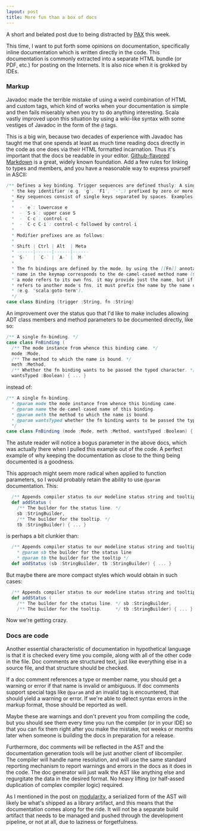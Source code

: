 ```yaml
---
layout: post
title: More fun than a box of docs
---
```


A short and belated post due to being distracted by [PAX] this week.

This time, I want to put forth some opinions on documentation, specifically inline documentation
which is written directly in the code. This documentation is commonly extracted into a separate
HTML bundle (or PDF, etc.) for posting on the Internets. It is also nice when it is grokked by
IDEs.

### Markup

Javadoc made the terrible mistake of using a weird combination of HTML and custom tags, which kind
of works when your documentation is simple and then fails miserably when you try to do anything
interesting. Scala vastly improved upon this situation by using a wiki-like syntax with some
vestiges of Javadoc in the form of the `@` tags.

This is a big win, because two decades of experience with Javadoc has taught me that one spends at
least as much time reading docs directly in the code as one does via their HTML formatted
incarnation. Thus it's important that the docs be readable in your editor. [Github-flavored
Markdown] is a great, widely known foundation. Add a few rules for linking to types and members,
and you have a reasonable way to express yourself in ASCII:

```scala
/** Defines a key binding. Trigger sequences are defined thusly: A single key consists of
  * the key identifier (e.g. 'g', 'F1', '-',) prefixed by zero or more modifier keys.
  * Key sequences consist of single keys separated by spaces. Examples:
  *
  *  - `e`: lowercase e
  *  - `S-s`: upper case S
  *  - `C-c`: control-c
  *  - `C-c C-i`: control-c followed by control-i
  *
  * Modifier prefixes are as follows:
  *
  * Shift | Ctrl | Alt  | Meta
  * ------|------|------|------
  * `S-`  | `C-` | `A-` | `M-`
  *
  * The fn bindings are defined by the mode, by using the [[Fn]] annotation on methods. The
  * name in the keymap corresponds to the de-camel-cased method name (see [[Mode]] docs). When
  * a mode refers to its own fns, it may provide just the name, but if a mode (or a mode hook)
  * refers to another mode's fns, it must prefix the name by the name of the mode and a colon
  * (e.g. "scala:goto-term").
  */
case class Binding (trigger :String, fn :String)
```

An improvement over the status quo that I'd like to make includes allowing ADT class members and
method parameters to be documented directly, like so:

```scala
/** A single fn-binding. */
case class FnBinding (
  /** The mode instance from whence this binding came. */
  mode :Mode,
  /** The method to which the name is bound. */
  meth :Method,
  /** Whether the fn binding wants to be passed the typed character. */
  wantsTyped :Boolean) { ... }
```

instead of:

```scala
/** A single fn-binding.
  * @param mode the mode instance from whence this binding came.
  * @param name the de-camel-cased name of this binding.
  * @param meth the method to which the name is bound.
  * @param wantsTyped whether the fn binding wants to be passed the typed character.
  */
case class FnBinding (mode :Mode, meth :Method, wantsTyped :Boolean) { ... }
```

The astute reader will notice a bogus parameter in the above docs, which was actually there when I
pulled this example out of the code. A perfect example of why keeping the documentation as close to
the thing being documented is a goodness.

This approach might seem more radical when applied to function parameters, so I would probably
retain the ability to use `@param` documentation. This:

```scala
  /** Appends compiler status to our modeline status string and tooltip. */
  def addStatus (
    /** The builder for the status line. */
    sb :StringBuilder,
    /** The builder for the tooltip. */
    tb :StringBuilder) { ... }
```

is perhaps a bit clunkier than:

```scala
  /** Appends compiler status to our modeline status string and tooltip.
    * @param sb the builder for the status line
    * @param tb the builder for the tooltip */
  def addStatus (sb :StringBuilder, tb :StringBuilder) { ... }
```

But maybe there are more compact styles which would obtain in such cases:

```scala
  /** Appends compiler status to our modeline status string and tooltip. */
  def addStatus (
    /** The builder for the status line. */ sb :StringBuilder,
    /** The builder for the tooltip.     */ tb :StringBuilder) { ... }
```

Now we're getting crazy.

### Docs are code

Another essential characteristic of documentation in hypothetical language is that it is checked
every time you compile, along with all of the other code in the file. Doc comments are structured
text, just like everything else in a source file, and that structure should be checked.

If a doc comment references a type or member name, you should get a warning or error if that name
is invalid or ambiguous. If doc comments support special tags like `@param` and an invalid tag is
encountered, that should yield a warning or error. If we're able to detect syntax errors in the
markup format, those should be reported as well.

Maybe these are warnings and don't prevent you from compiling the code, but you should see them
every time you run the compiler (or in your IDE) so that you can fix them right after you make the
mistake, not weeks or months later when someone is building the docs in preparation for a release.

Furthermore, doc comments will be reflected in the AST and the documentation generation tools will
be just another client of libcompiler. The compiler will handle name resolution, and will use the
same standard reporting mechanism to report warnings and errors in the docs as it does in the code.
The doc generator will just walk the AST like anything else and regurgitate the data in the desired
format. No heavy lifting (or half-assed duplication of complex compiler logic) required.

As I mentioned in the post on [modularity], a serialized form of the AST will likely be what's
shipped as a library artifact, and this means that the documentation comes along for the ride. It
will not be a separate build artifact that needs to be managed and pushed through the development
pipeline, or not at all, due to laziness or forgetfulness.

[PAX]: http://prime.paxsite.com/
[Github-flavored markdown]: https://help.github.com/articles/github-flavored-markdown/
[modularity]: /bikeshed/2015/08/modularity/
